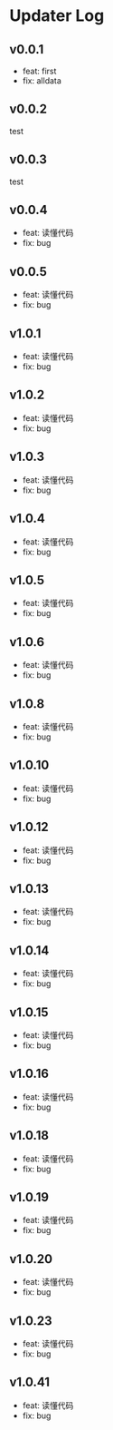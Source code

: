 # Updater Log

## v0.0.1

- feat: first
- fix: alldata

## v0.0.2

test

## v0.0.3

test

## v0.0.4

- feat: 读懂代码
- fix: bug

## v0.0.5

- feat: 读懂代码
- fix: bug

## v1.0.1

- feat: 读懂代码
- fix: bug

## v1.0.2

- feat: 读懂代码
- fix: bug

## v1.0.3

- feat: 读懂代码
- fix: bug

## v1.0.4

- feat: 读懂代码
- fix: bug

## v1.0.5

- feat: 读懂代码
- fix: bug

## v1.0.6

- feat: 读懂代码
- fix: bug

## v1.0.8

- feat: 读懂代码
- fix: bug

## v1.0.10

- feat: 读懂代码
- fix: bug

## v1.0.12

- feat: 读懂代码
- fix: bug

## v1.0.13

- feat: 读懂代码
- fix: bug

## v1.0.14

- feat: 读懂代码
- fix: bug

## v1.0.15

- feat: 读懂代码
- fix: bug

## v1.0.16

- feat: 读懂代码
- fix: bug


## v1.0.18

- feat: 读懂代码
- fix: bug

## v1.0.19

- feat: 读懂代码
- fix: bug

## v1.0.20

- feat: 读懂代码
- fix: bug


## v1.0.23

- feat: 读懂代码
- fix: bug



## v1.0.41

- feat: 读懂代码
- fix: bug
